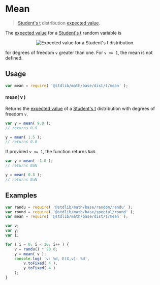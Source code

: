 # Mean

> [Student's t][t] distribution [expected value][expected-value].


<!-- Section to include introductory text. Make sure to keep an empty line after the intro `section` element and another before the `/section` close. -->

<section class="intro">

The [expected value][expected-value] for a [Student's t][t] random variable is

<!-- <equation class="equation" label="eq:expectation" align="center" raw="\mathbb{E}\left[ X \right] = 0" alt="Expected value for a Student's t distribution."> -->

<div class="equation" align="center" data-raw-text="\mathbb{E}\left[ X \right] = 0" data-equation="eq:expectation">
    <img src="" alt="Expected value for a Student's t distribution.">
    <br>
</div>

for degrees of freedom `v` greater than one. For `v <= 1`, the mean is not defined.

<!-- </equation> -->

</section>

<!-- /.intro -->

<!-- Package usage documentation. -->

<section class="usage">

## Usage

``` javascript
var mean = require( '@stdlib/math/base/dist/t/mean' );
```

#### mean( v )

Returns the [expected value][expected-value] of a [Student's t][t] distribution with degrees of freedom `v`.

``` javascript
var y = mean( 9.0 );
// returns 0.0

y = mean( 1.5 );
// returns 0.0
```

If provided `v <= 1`, the function returns `NaN`.

``` javascript
var y = mean( -1.0 );
// returns NaN

y = mean( 0.8 );
// returns NaN
```

</section>

<!-- /.usage -->

<!-- Package usage notes. Make sure to keep an empty line after the `section` element and another before the `/section` close. -->

<section class="notes">

</section>

<!-- /.notes -->

<!-- Package usage examples. -->

<section class="examples">

## Examples

``` javascript
var randu = require( '@stdlib/math/base/random/randu' );
var round = require( '@stdlib/math/base/special/round' );
var mean = require( '@stdlib/math/base/dist/t/mean' );

var v;
var y;
var i;

for ( i = 0; i < 10; i++ ) {
    v = randu() * 20.0;
    y = mean( v );
    console.log( 'v: %d, E(X,v): %d',
        v.toFixed( 4 ),
        y.toFixed( 4 )
    );
}
```

</section>

<!-- /.examples -->

<!-- Section to include cited references. If references are included, add a horizontal rule *before* the section. Make sure to keep an empty line after the `section` element and another before the `/section` close. -->

<section class="references">

</section>

<!-- /.references -->

<!-- Section for all links. Make sure to keep an empty line after the `section` element and another before the `/section` close. -->

<section class="links">

[t]: https://en.wikipedia.org/wiki/Student%27s_t-distribution
[expected-value]: https://en.wikipedia.org/wiki/Expected_value

</section>

<!-- /.links -->
